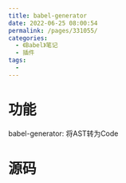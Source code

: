 ```yaml
---
title: babel-generator
date: 2022-06-25 08:00:54
permalink: /pages/331055/
categories:
  - 《Babel》笔记
  - 插件
tags:
  - 
---
```


# 功能
babel-generator: 将AST转为Code

# 源码
```

```